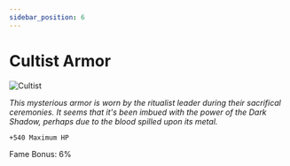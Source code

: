 ```yaml
---
sidebar_position: 6
---
```


# Cultist Armor

![Cultist](https://vwiki.valorserver.com/api/item/picture/cultist%20armor)

<i>This mysterious armor is worn by the ritualist leader during their sacrifical ceremonies. It seems that it's been imbued with the power of the Dark Shadow, perhaps due to the blood spilled upon its metal.</i>

    +540 Maximum HP
    
Fame Bonus: 6%
